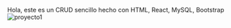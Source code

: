 Hola, este es un CRUD sencillo hecho con HTML, React, MySQL, Bootstrap
![proyecto1](https://github.com/RicardoRdz03/crud-react-node-mysql-bootstrap/assets/165599372/38f7327e-cea1-4ec7-b186-88e32daaccac)
